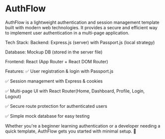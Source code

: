 # AuthFlow
AuthFlow is a lightweight authentication and session management template built with modern web technologies. It provides a secure and efficient way 
to implement user authentication in a multi-page application.

  Tech Stack:
  Backend: Express.js (server) with Passport.js (local strategy)
  
  Database: Mockup DB (stored in the server file)
  
  Frontend: React (App Router + React DOM Router)

  Features:
  ✅ User registration & login with Passport.js
    
  ✅ Session management with Express & cookies
    
  ✅ Multi-page UI with React Router(Home, Dashboard, Profile, Login, Logout)
    
  ✅ Secure route protection for authenticated users
    
  ✅ Simple mock database for easy testing

Whether you're a beginner learning authentication or a developer needing a quick template, AuthFlow gets you started with minimal setup. 🚀

